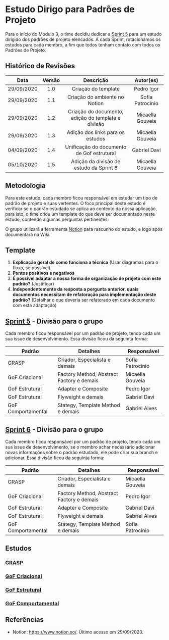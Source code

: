 # Estudo Dirigo para Padrões de Projeto

Para o início do Módulo 3, o time decidiu dedicar a [Sprint 5](Sprints/planning/sprint5.md) para um estudo dirigido dos padrões de projeto elencados. A cada Sprint, rotacionamos os estudos para cada membro, a fim que todos tenham contato com todos os Padrões de Projeto.

## Histórico de Revisões

|    Data    | Versão |                     Descrição                      |    Autor(es)     |
| :--------: | :----: | :------------------------------------------------: | :--------------: |
| 29/09/2020 |  1.0   |                Criação do template                 |    Pedro Igor    |
| 29/09/2020 |  1.1   |           Criação do ambiente no Notion            | Sofia Patrocínio |
| 29/09/2020 |  1.2   | Criação do documento, adição do template e divisão | Micaella Gouveia |
| 29/09/2020 |  1.3   |          Adição dos links para os estudos          | Micaella Gouveia |
| 04/09/2020 |  1.4   |     Unificação do documento de Gof estrutural      |   Gabriel Davi   |
| 05/10/2020 |  1.5   |      Adição da divisão de estudo da Sprint 6       | Micaella Gouveia |

## Metodologia

Para este estudo, cada membro ficou responsável em estudar um tipo de padrão de projeto e suas vertentes. O foco principal deste estudo é verificar se o padrão estudado se aplica ao contexto da nossa aplicação, para isto, o time criou um template do que deve ser documentado neste estudo, contendo algumas perguntas pertinentes.

O grupo utilizará a ferramenta [Notion](https://www.notion.so/) para rascunho do estudo, e logo após documentará na Wiki.

## Template

1. **Explicação geral de como funciona a técnica** (Usar diagramas para o fluxo, se possível)
2. **Pontos positivos e negativos**
3. **É possível adaptar a nossa forma de organização de projeto com este padrão?** (Justificar)
4. **Independentemente da resposta a pergunta anterior, quais documentos necessitam de refatoração para implementação deste padrão?** (Detalhar o que deveria ser refatorado em cada documento com esta adaptação)

## [Sprint 5](Sprints/planning/sprint5.md) - Divisão para o grupo

Cada membro ficou responsável por um padrão de projeto, tendo cada um sua issue de desenvolvimento. Essa divisão ficou da seguinta forma:

| Padrão             | Detalhes                                  | Responsável      |
| ------------------ | ----------------------------------------- | ---------------- |
| GRASP              | Criador, Especialista e demais            | Sofia Patrocínio |
| GoF Criacional     | Factory Method, Abstract Factory e demais | Micaella Gouveia |
| GoF Estrutural     | Adapter e Composite                       | Pedro Igor       |
| GoF Estrutural     | Flyweight e demais                        | Gabriel Davi     |
| GoF Comportamental | Stategy, Template Method e demais         | Gabriel Alves    |

## [Sprint 6](Sprints/planning/sprint6.md) - Divisão para o grupo

Cada membro ficou responsável por um padrão de projeto, tendo cada um sua issue de desenvolvimento, se o membro achar necessário adicionar novas informações sobre o padrão estudado, ele pode criar sua branch e adicionar. Essa divisão ficou da seguinta forma:

| Padrão             | Detalhes                                  | Responsável      |
| ------------------ | ----------------------------------------- | ---------------- |
| GRASP              | Criador, Especialista e demais            | Micaella Gouveia |
| GoF Criacional     | Factory Method, Abstract Factory e demais | Pedro Igor       |
| GoF Estrutural     | Adapter e Composite                       | Gabriel Davi     |
| GoF Estrutural     | Flyweight e demais                        | Gabriel Alves    |
| GoF Comportamental | Stategy, Template Method e demais         | Sofia Patrocínio |

## Estudos

### [GRASP](Project/Estudos/GRASP.md)

### [GoF Criacional](Project/Estudos/criacional.md)

### [GoF Estrutural](Project/Estudos/estrutural.md)

### [GoF Comportamental](Project/Estudos/comportamental.md)

## Referências

- Notion: <https://www.notion.so/>. Último acesso em 29/09/2020.
